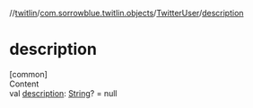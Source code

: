 //[twitlin](../../index.md)/[com.sorrowblue.twitlin.objects](../index.md)/[TwitterUser](index.md)/[description](description.md)



# description  
[common]  
Content  
val [description](description.md): [String](https://kotlinlang.org/api/latest/jvm/stdlib/kotlin/-string/index.html)? = null  



